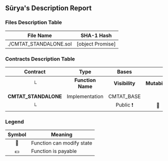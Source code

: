 ## Sūrya's Description Report

### Files Description Table


|  File Name  |  SHA-1 Hash  |
|-------------|--------------|
| ./CMTAT_STANDALONE.sol | [object Promise] |


### Contracts Description Table


|  Contract  |         Type        |       Bases      |                  |                 |
|:----------:|:-------------------:|:----------------:|:----------------:|:---------------:|
|     └      |  **Function Name**  |  **Visibility**  |  **Mutability**  |  **Modifiers**  |
||||||
| **CMTAT_STANDALONE** | Implementation | CMTAT_BASE |||
| └ | <Constructor> | Public ❗️ | 🛑  | MetaTxModule |


### Legend

|  Symbol  |  Meaning  |
|:--------:|-----------|
|    🛑    | Function can modify state |
|    💵    | Function is payable |
